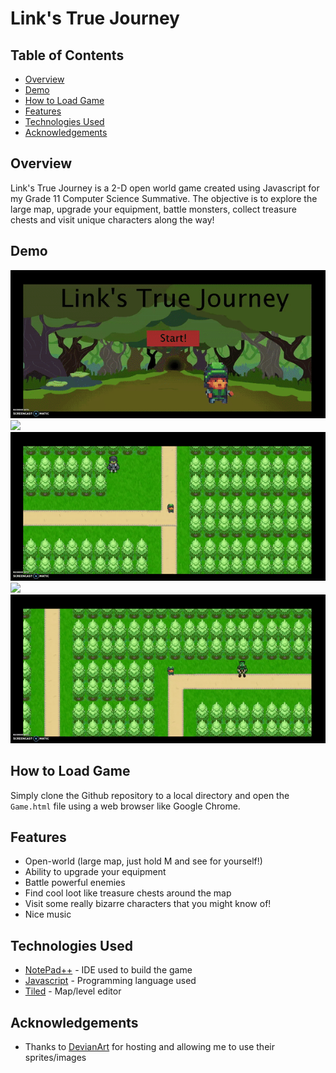# Link's True Journey

## Table of Contents

- [Overview](#Overview)
- [Demo](#Demo)
- [How to Load Game](#how-to-load-game)
- [Features](#Features)
- [Technologies Used](#technologies-used)
- [Acknowledgements](#acknowledgements)

## Overview

Link's True Journey is a 2-D open world game created using Javascript for my Grade 11 Computer Science Summative. The objective is to explore the large map, upgrade your equipment, battle monsters, collect treasure chests and visit unique characters along the way!

## Demo

<img src="gifs/gif_1.gif?raw=true"/> <img src="gifs/gif_2.gif?raw=true"/> <img src="gifs/gif_3.gif?raw=true"/>
<img src="gifs/gif_5.gif?raw=true"/> <img src="gifs/gif_6.gif?raw=true"/>

## How to Load Game

Simply clone the Github repository to a local directory and open the `Game.html` file using a web browser like Google Chrome.

## Features

- Open-world (large map, just hold M and see for yourself!)
- Ability to upgrade your equipment 
- Battle powerful enemies
- Find cool loot like treasure chests around the map
- Visit some really bizarre characters that you might know of!
- Nice music

## Technologies Used

- [NotePad++](https://notepad-plus-plus.org/downloads/) - IDE used to build the game
- [Javascript](https://www.javascript.com/) - Programming language used
- [Tiled](https://www.mapeditor.org/) - Map/level editor 

## Acknowledgements

- Thanks to [DevianArt](https://www.deviantart.com/) for hosting and allowing me to use their sprites/images

